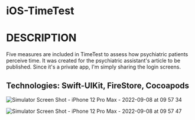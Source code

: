 # iOS-TimeTest

# DESCRIPTION




Five measures are included in TimeTest to assess how psychiatric patients perceive time. 
It was created for the psychiatric assistant's article to be published. Since it's a private app, I'm simply sharing the login screens.

## Technologies: Swift-UIKit, FireStore, Cocoapods





![Simulator Screen Shot - iPhone 12 Pro Max - 2022-09-08 at 09 57 34](https://user-images.githubusercontent.com/55625400/189056209-7f492790-882c-41f2-92d5-69e4982ea753.png)





![Simulator Screen Shot - iPhone 12 Pro Max - 2022-09-08 at 09 57 47](https://user-images.githubusercontent.com/55625400/189056192-940f5e56-826c-423e-a7e1-5707c0b95711.png)
